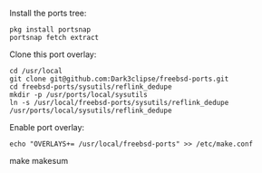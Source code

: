 

Install the ports tree:
```
pkg install portsnap
portsnap fetch extract
```

Clone this port overlay:
```
cd /usr/local
git clone git@github.com:Dark3clipse/freebsd-ports.git
cd freebsd-ports/sysutils/reflink_dedupe
mkdir -p /usr/ports/local/sysutils
ln -s /usr/local/freebsd-ports/sysutils/reflink_dedupe /usr/ports/local/sysutils/reflink_dedupe
```

Enable port overlay:
```
echo "OVERLAYS+= /usr/local/freebsd-ports" >> /etc/make.conf
```


make makesum
